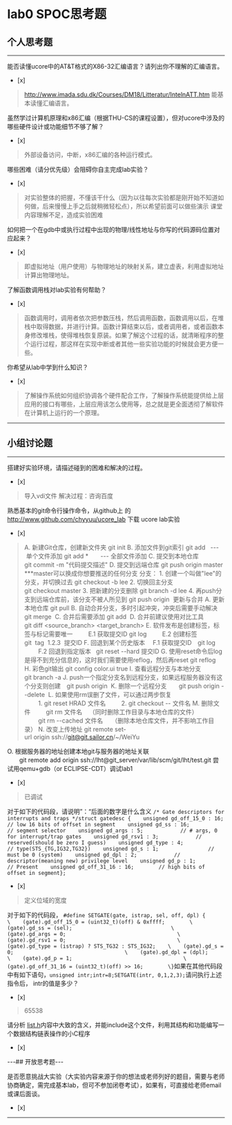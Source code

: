 # lab0 SPOC思考题

## 个人思考题

---

能否读懂ucore中的AT&T格式的X86-32汇编语言？请列出你不理解的汇编语言。
- [x]  

>  http://www.imada.sdu.dk/Courses/DM18/Litteratur/IntelnATT.htm
能基本读懂汇编语言。

虽然学过计算机原理和x86汇编（根据THU-CS的课程设置），但对ucore中涉及的哪些硬件设计或功能细节不够了解？
- [x]  

>   外部设备访问，中断，x86汇编的各种运行模式。


哪些困难（请分优先级）会阻碍你自主完成lab实验？
- [x]  

>   对实验整体的把握，不懂该干什么（因为以往每次实验都是刚开始不知道如何做，后来慢慢上手之后就稍微轻松点），所以希望前面可以做些演示
课堂内容理解不足，造成实验困难

如何把一个在gdb中或执行过程中出现的物理/线性地址与你写的代码源码位置对应起来？
- [x]  

>  即虚拟地址（用户使用）与物理地址的映射关系，建立虚表，利用虚拟地址计算出物理地址。

了解函数调用栈对lab实验有何帮助？
- [x]  

>   函数调用时，调用者依次把参数压栈，然后调用函数，函数调用以后，在堆栈中取得数据，并进行计算。函数计算结束以后，或者调用者，或者函数本身修改堆栈，使得堆栈恢复原装。如果了解这个过程的话，就清晰程序的整个运行过程，那这样在实现中断或者其他一些实验功能的时候就会更方便一些。

你希望从lab中学到什么知识？
- [x]  

>   了解操作系统如何组织协调各个硬件配合工作，了解操作系统能提供给上层应用的接口有哪些，上层应用该怎么使用等，总之就是更全面透彻了解软件在计算机上运行的一个原理。

---

## 小组讨论题

---

搭建好实验环境，请描述碰到的困难和解决的过程。
- [x]  

> 导入vdi文件 
  解决过程：咨询百度

熟悉基本的git命令行操作命令，从github上
的 http://www.github.com/chyyuu/ucore_lab 下载
ucore lab实验
- [x]  

> A. 新建Git仓库，创建新文件夹    git init
  B. 添加文件到git索引    git add <filename>  --- 单个文件添加
                          git add *　　--- 全部文件添加
  C. 提交到本地仓库       git commit -m "代码提交描述"
  D. 提交到远端仓库       git push origin master      ***master可以换成你想要推送的任何分支
  分支：
    1. 创建一个叫做"lee"的分支，并切换过去      git checkout -b lee
    2. 切换回主分支       git checkout master
    3. 把新建的分支删除     git branch -d lee
    4. 再push分支到远端仓库前，该分支不被人所见到 git push origin <branch>
  更新与合并
    A. 更新本地仓库 git pull
    B. 自动合并分支，多时引起冲突，冲突后需要手动解决 git merge <branch>
    C. 合并后需要添加 git add <branch>
    D. 合并前建议使用对比工具 git diff <source_branch> <target_branch>
    E. 软件发布是创建标签，标签与标记需要唯一
　　  E.1 获取提交ID git log
　　  E.2 创建标签 git  tag  1.2.3  提交ID
    F. 回退到某个历史版本
      　F.1 获取提交ID　git log
　　    F.2 回退到指定版本   git reset --hard 提交ID
    G. 使用reset命令后log是得不到充分信息的，这时我们需要使用reflog，然后再reset  git reflog
    H. 彩色git输出 git config color.ui true
    I. 查看远程分支与本地分支  git branch -a
    J. push一个指定分支名到远程分支，如果远程服务器没有这个分支则创建　git push origin <brancheName>
    K. 删除一个远程分支　　git push origin --delete <branchName>
    L. 如果使用rm误删了文件，可以通过两步恢复
　  　1. git reset HRAD 文件名
　　  2. git checkout -- 文件名
    M. 删除文件
　　  git rm 文件名    （同时删除工作目录与本地仓库的文件）
　　  git rm --cached 文件名     （删除本地仓库文件，并不影响工作目录）
    N. 改变上传地址  git remote set-url origin ssh://git@git.sailor.cn/~/WeiYu

O. 根据服务器的地址创建本地git与服务器的地址关联
　　git remote add origin ssh://lht@git_server/var/lib/scm/git/lht/test.git
尝试用qemu+gdb（or ECLIPSE-CDT）调试lab1
- [x]   

> 已调试

对于如下的代码段，请说明”：“后面的数字是什么含义
```/* Gate descriptors for interrupts and traps */struct gatedesc {    unsigned gd_off_15_0 : 16;        // low 16 bits of offset in segment    unsigned gd_ss : 16;            // segment selector    unsigned gd_args : 5;            // # args, 0 for interrupt/trap gates    unsigned gd_rsv1 : 3;            // reserved(should be zero I guess)    unsigned gd_type : 4;            // type(STS_{TG,IG32,TG32})    unsigned gd_s : 1;                // must be 0 (system)    unsigned gd_dpl : 2;            // descriptor(meaning new) privilege level    unsigned gd_p : 1;                // Present    unsigned gd_off_31_16 : 16;        // high bits of offset in segment};```
- [x]  

>   定义位域的宽度
 
对于如下的代码段，
```#define SETGATE(gate, istrap, sel, off, dpl) {            \    (gate).gd_off_15_0 = (uint32_t)(off) & 0xffff;        \    (gate).gd_ss = (sel);                                \    (gate).gd_args = 0;                                    \    (gate).gd_rsv1 = 0;                                    \    (gate).gd_type = (istrap) ? STS_TG32 : STS_IG32;    \    (gate).gd_s = 0;                                    \    (gate).gd_dpl = (dpl);                                \    (gate).gd_p = 1;                                    \    (gate).gd_off_31_16 = (uint32_t)(off) >> 16;        \}```如果在其他代码段中有如下语句，```unsigned intr;intr=8;SETGATE(intr, 0,1,2,3);```请问执行上述指令后， intr的值是多少？
- [x]   

> 65538

请分析 [list.h](https://github.com/chyyuu/ucore_lab/blob/master/labcodes/lab2/libs/list.h)内容中大致的含义，并能include这个文件，利用其结构和功能编写一个数据结构链表操作的小C程序
- [x] 

> 

---## 开放思考题---

是否愿意挑战大实验（大实验内容来源于你的想法或老师列好的题目，需要与老师协商确定，需完成基本lab，但可不参加闭卷考试），如果有，可直接给老师email或课后面谈。
- [x]

>  
---
